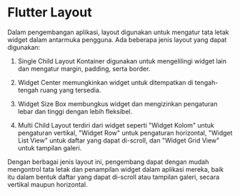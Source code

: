 <h1>Flutter Layout</h1>

Dalam pengembangan aplikasi, layout digunakan untuk mengatur tata letak widget dalam antarmuka pengguna. Ada beberapa jenis layout yang dapat digunakan:

1. Single Child Layout Kontainer digunakan untuk mengelilingi widget lain dan mengatur margin, padding, serta border.

2. Widget Center memungkinkan widget untuk ditempatkan di tengah-tengah ruang yang tersedia.

3. Widget Size Box membungkus widget dan mengizinkan pengaturan lebar dan tinggi dengan lebih fleksibel.

4. Multi Child Layout terdiri dari widget seperti "Widget Kolom" untuk pengaturan vertikal, "Widget Row" untuk pengaturan horizontal, "Widget List View" untuk daftar yang dapat di-scroll, dan "Widget Grid View" untuk tampilan galeri.

Dengan berbagai jenis layout ini, pengembang dapat dengan mudah mengontrol tata letak dan penampilan widget dalam aplikasi mereka, baik itu dalam bentuk daftar yang dapat di-scroll atau tampilan galeri, secara vertikal maupun horizontal.